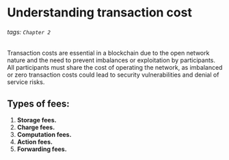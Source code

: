 # Understanding transaction cost

###### tags: `Chapter 2`


Transaction costs are essential in a blockchain due to the open network nature and the need to prevent imbalances or exploitation by participants. All participants must share the cost of operating the network, as imbalanced or zero transaction costs could lead to security vulnerabilities and denial of service risks. 

## Types of fees:

1. **Storage fees.** 
2. **Charge fees.**
3. **Computation fees.**
4. **Action fees.**
5. **Forwarding fees.**

